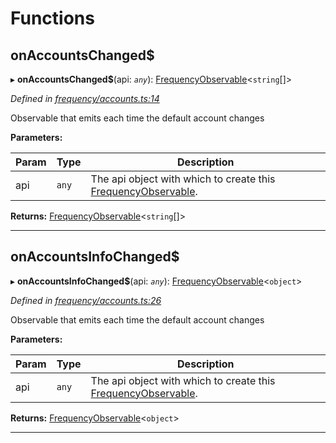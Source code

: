 

# Functions

<a id="onaccountschanged_"></a>

##  onAccountsChanged$

▸ **onAccountsChanged$**(api: *`any`*): [FrequencyObservable](../interfaces/_types_.frequencyobservable.md)<`string`[]>

*Defined in [frequency/accounts.ts:14](https://github.com/paritytech/js-libs/blob/7df4531/packages/light.js/src/frequency/accounts.ts#L14)*

Observable that emits each time the default account changes

**Parameters:**

| Param | Type | Description |
| ------ | ------ | ------ |
| api | `any` |  The api object with which to create this [FrequencyObservable](../interfaces/_types_.frequencyobservable.md). |

**Returns:** [FrequencyObservable](../interfaces/_types_.frequencyobservable.md)<`string`[]>

___
<a id="onaccountsinfochanged_"></a>

##  onAccountsInfoChanged$

▸ **onAccountsInfoChanged$**(api: *`any`*): [FrequencyObservable](../interfaces/_types_.frequencyobservable.md)<`object`>

*Defined in [frequency/accounts.ts:26](https://github.com/paritytech/js-libs/blob/7df4531/packages/light.js/src/frequency/accounts.ts#L26)*

Observable that emits each time the default account changes

**Parameters:**

| Param | Type | Description |
| ------ | ------ | ------ |
| api | `any` |  The api object with which to create this [FrequencyObservable](../interfaces/_types_.frequencyobservable.md). |

**Returns:** [FrequencyObservable](../interfaces/_types_.frequencyobservable.md)<`object`>

___

